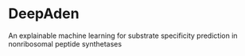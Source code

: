 # DeepAden
An explainable machine learning for substrate specificity prediction in nonribosomal peptide synthetases
